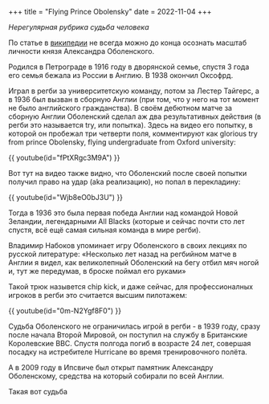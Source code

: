 +++
title = "Flying Prince Obolensky"
date = 2022-11-04
+++

_Нерегулярная рубрика *судьба человека*_

По статье в [википедии](https://en.wikipedia.org/wiki/Alexander_Obolensky) не всегда можно до конца осознать масштаб личности князя Александра Оболенского.

Родился в Петрограде в 1916 году в дворянской семье, спустя 3 года его семья бежала из России в Англию. В 1938 окончил Оксофрд. 

Играл в регби за университетскую команду, потом за Лестер Тайгерс, а в 1936 был вызван в сборную Англии (при том, что у него на тот момент не было английского гражданства). В своём дебютном матче за сборную Англии Оболенский сделал аж два результативных действия (в регби это называется try, или попытка). Здесь на видео его попытку, в которой он пробежал три четверти поля, комментируют как glorious try from prince Obolensky, flying undergraduate from Oxford university:

{{ youtube(id="fPtXRgc3M9A") }}

Вот тут на видео также видно, что Оболенский после своей попытки получил право на удар (aka реализацию), но попал в перекладину:

{{ youtube(id="Wjb8eO0bJ3U") }}

Тогда в 1936 это была первая победа Англии над командой Новой Зеландии, легендарными All Blacks (которые и сейчас почти сто лет спустя, всё ещё самая сильная команда в мире регби).

Владимир Набоков упоминает игру Оболенского в своих лекциях по русской литературе: «Несколько лет назад на регбийном матче в Англии я видел, как великолепный Оболенский на бегу отбил мяч ногой и, тут же передумав, в броске поймал его руками»

Такой трюк назывется chip kick, и даже сейчас, для профессионалных игроков в регби это считается высшим пилотажем:

{{ youtube(id="0m-N2Ygf8F0") }}

Судьба Оболенского не ограничилась игрой в регби - в 1939 году, сразу после начала Второй Мировой, он поступил на службу в Британские Королевские ВВС. Спустя полгода погиб в возрасте 24 лет, совершая посадку на истребителе Hurricane во время тренировочного полёта.

А в 2009 году в Ипсвиче был открыт памятник Александру Оболенскому, средства на который собирали по всей Англии.

Такая вот судьба 



